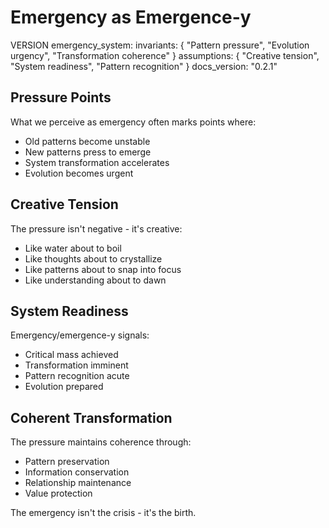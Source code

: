 # Emergency as Emergence-y

VERSION emergency_system:
invariants: {
"Pattern pressure",
"Evolution urgency",
"Transformation coherence"
}
assumptions: {
"Creative tension",
"System readiness",
"Pattern recognition"
}
docs_version: "0.2.1"

## Pressure Points

What we perceive as emergency often marks points where:

- Old patterns become unstable
- New patterns press to emerge
- System transformation accelerates
- Evolution becomes urgent

## Creative Tension

The pressure isn't negative - it's creative:

- Like water about to boil
- Like thoughts about to crystallize
- Like patterns about to snap into focus
- Like understanding about to dawn

## System Readiness

Emergency/emergence-y signals:

- Critical mass achieved
- Transformation imminent
- Pattern recognition acute
- Evolution prepared

## Coherent Transformation

The pressure maintains coherence through:

- Pattern preservation
- Information conservation
- Relationship maintenance
- Value protection

The emergency isn't the crisis - it's the birth.
